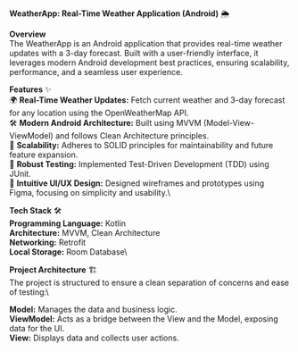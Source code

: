 **WeatherApp: Real-Time Weather Application (Android)** 🌦️

**Overview**\
The WeatherApp is an Android application that provides real-time weather updates with a 3-day forecast. Built with a user-friendly interface, it leverages modern Android development best practices, ensuring scalability, performance, and a seamless user experience.

**Features** ✨\
🌍 **Real-Time Weather Updates:** Fetch current weather and 3-day forecast for any location using the OpenWeatherMap API.\
🛠️ **Modern Android Architecture:** Built using MVVM (Model-View-ViewModel) and follows Clean Architecture principles.\
🚀 **Scalability:** Adheres to SOLID principles for maintainability and future feature expansion.\
🧪 **Robust Testing:** Implemented Test-Driven Development (TDD) using JUnit.\
🎨 **Intuitive UI/UX Design:** Designed wireframes and prototypes using Figma, focusing on simplicity and usability.\

**Tech Stack** 🛠️\
**Programming Language:** Kotlin\
**Architecture:** MVVM, Clean Architecture\
**Networking:** Retrofit\
**Local Storage:** Room Database\

**Project Architecture** 🏗️\
The project is structured to ensure a clean separation of concerns and ease of testing:\

**Model:** Manages the data and business logic.\
**ViewModel:** Acts as a bridge between the View and the Model, exposing data for the UI.\
**View:** Displays data and collects user actions.

